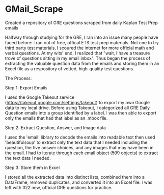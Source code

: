# GMail_Scrape
Created a repository of GRE questions scraped from daily Kaplan Test Prep emails

Halfway through studying for the GRE, I ran into an issue many people have faced before: I ran out of free, offical ETS test prep materials. Not one to try third party test materials, I scoured the internet for more official math and verbal questions. At my wits' end, I realized that "wait, I have a treasure trove of questions sitting in my email inbox". Thus began the process of extracting the valuable question data from the emails and storing them in an Excel file as a respository of vetted, high-quality test questions. 

The Process:

Step 1: Export Emails

I used the Google Takeout service (https://takeout.google.com/settings/takeout) to export my own Google data to my local drive. Before using Takeout, I categorized all GRE Daily Question emails into a group identified by a label. I was then able to export only the emails that had that label as an .mbox file. 

Step 2: Extract Question, Answer, and Image data 

I used the 'email' library to decode the emails into readable text then used 'beautifulsoup' to extract only the text data that I needed including the question, the five answer choices, and any images that may have been in the email. I had to iterate through each email object (509 objects) to extract the text data I needed. 

Step 3: Store them in Excel

I stored all the extracted data into distinct lists, combined them into a DataFrame, removed duplicates, and converted it into an Excel file. I was left with 322 new, official GRE questions for practice.
